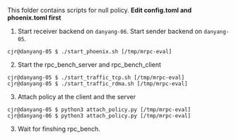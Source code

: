 This folder contains scripts for null policy.
**Edit config.toml and phoenix.toml first**

1. Start receiver backend on `danyang-06`. Start sender backend on
   `danyang-05`.
```
cjr@danyang-05 $ ./start_phoenix.sh [/tmp/mrpc-eval]
```

2. Start the rpc_bench_server and rpc_bench_client
```
cjr@danyang-05 $ ./start_traffic_tcp.sh [/tmp/mrpc-eval]
cjr@danyang-05 $ ./start_traffic_rdma.sh [/tmp/mrpc-eval]
```

3. Attach policy at the client and the server
```
cjr@danyang-05 $ python3 attach_policy.py [/tmp/mrpc-eval]
cjr@danyang-06 $ python3 attach_policy.py [/tmp/mrpc-eval]
```

3. Wait for finshing rpc_bench.

